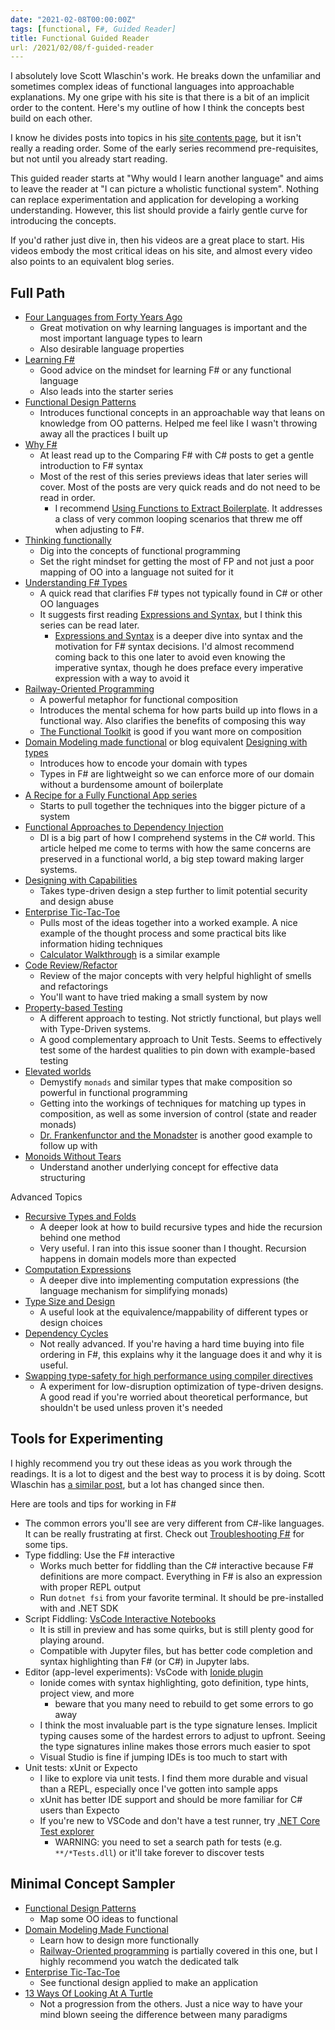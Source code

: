 ```yaml
---
date: "2021-02-08T00:00:00Z"
tags: [functional, F#, Guided Reader]
title: Functional Guided Reader
url: /2021/02/08/f-guided-reader
---
```


I absolutely love Scott Wlaschin's work. He breaks down the unfamiliar and sometimes complex ideas of functional languages into approachable explanations. My one gripe with his site is that there is a bit of an implicit order to the content. Here's my outline of how I think the concepts best build on each other. 
<!--more-->

I know he divides posts into topics in his [site contents page](https://fsharpforfunandprofit.com/site-contents/), but it isn't really a reading order. Some of the early series recommend pre-requisites, but not until you already start reading.

This guided reader starts at "Why would I learn another language" and aims to leave the reader at "I can picture a wholistic functional system". Nothing can replace experimentation and application for developing a working understanding. However, this list should provide a fairly gentle curve for introducing the concepts.

If you'd rather just dive in, then his videos are a great place to start. His videos embody the most critical ideas on his site, and almost every video also points to an equivalent blog series.

## Full Path

- [Four Languages from Forty Years Ago](https://www.youtube.com/watch?v=0fpDlAEQio4)
  - Great motivation on why learning languages is important and the most important language types to learn
  - Also desirable language properties
- [Learning F#](https://fsharpforfunandprofit.com/learning-fsharp/)
  - Good advice on the mindset for learning F# or any functional language
  - Also leads into the starter series
- [Functional Design Patterns](https://vimeo.com/113588389)
  - Introduces functional concepts in an approachable way that leans on knowledge from OO patterns. Helped me feel like I wasn't throwing away all the practices I built up
- [Why F#](https://fsharpforfunandprofit.com/series/why-use-fsharp.html)
  - At least read up to the Comparing F# with C# posts to get a gentle introduction to F# syntax
  - Most of the rest of this series previews ideas that later series will cover. Most of the posts are very quick reads and do not need to be read in order.
    - I recommend [Using Functions to Extract Boilerplate](https://fsharpforfunandprofit.com/posts/conciseness-extracting-boilerplate/). It addresses a class of very common looping scenarios that threw me off when adjusting to F#. 
- [Thinking functionally](https://fsharpforfunandprofit.com/posts/thinking-functionally-intro/)
  - Dig into the concepts of functional programming
  - Set the right mindset for getting the most of FP and not just a poor mapping of OO into a language not suited for it
- [Understanding F# Types](https://fsharpforfunandprofit.com/series/understanding-fsharp-types.html)
  - A quick read that clarifies F# types not typically found in C# or other OO languages
  - It suggests first reading [Expressions and Syntax](https://fsharpforfunandprofit.com/series/expressions-and-syntax.html), but I think this series can be read later.
    - [Expressions and Syntax](https://fsharpforfunandprofit.com/series/expressions-and-syntax.html) is a deeper dive into syntax and the motivation for F# syntax decisions. I'd almost recommend coming back to this one later to avoid even knowing the imperative syntax, though he does preface every imperative expression with a way to avoid it
- [Railway-Oriented Programming](https://vimeo.com/113707214)
  - A powerful metaphor for functional composition
  - Introduces the mental schema for how parts build up into flows in a functional way. Also clarifies the benefits of composing this way 
  - [The Functional Toolkit](https://www.youtube.com/watch?v=bK-Tz-GLfOs) is good if you want more on composition
- [Domain Modeling made functional](https://www.youtube.com/watch?v=Up7LcbGZFuo) or blog equivalent [Designing with types](https://fsharpforfunandprofit.com/series/designing-with-types.html)
  - Introduces how to encode your domain with types
  - Types in F# are lightweight so we can enforce more of our domain without a burdensome amount of boilerplate
- [A Recipe for a Fully Functional App series](https://fsharpforfunandprofit.com/posts/recipe-part1/)
  - Starts to pull together the techniques into the bigger picture of a system
- [Functional Approaches to Dependency Injection](https://fsharpforfunandprofit.com/posts/dependency-injection-1/)
  - DI is a big part of how I comprehend systems in the C# world. This article helped me come to terms with how the same concerns are preserved in a functional world, a big step toward making larger systems.
- [Designing with Capabilities](https://vimeo.com/162209391)
  - Takes type-driven design a step further to limit potential security and design abuse
- [Enterprise Tic-Tac-Toe](https://vimeo.com/131196782)
  - Pulls most of the ideas together into a worked example. A nice example of the thought process and some practical bits like information hiding techniques
  - [Calculator Walkthrough](https://fsharpforfunandprofit.com/posts/calculator-design/) is a similar example
- [Code Review/Refactor](https://www.youtube.com/watch?v=nxIRlf4AtcA)
  - Review of the major concepts with very helpful highlight of smells and refactorings
  - You'll want to have tried making a small system by now
- [Property-based Testing](https://fsharpforfunandprofit.com/posts/property-based-testing/)
  - A different approach to testing. Not strictly functional, but plays well with Type-Driven systems. 
  - A good complementary approach to Unit Tests. Seems to effectively test some of the hardest qualities to pin down with example-based testing 
- [Elevated worlds](https://fsharpforfunandprofit.com/posts/elevated-world/)
  - Demystify `monads` and similar types that make composition so powerful in functional programming
  - Getting into the workings of techniques for matching up types in composition, as well as some inversion of control (state and reader monads)
  - [Dr. Frankenfunctor and the Monadster](https://vimeo.com/162054542) is another good example to follow up with 
- [Monoids Without Tears](https://fsharpforfunandprofit.com/posts/monoids-without-tears/)
  - Understand another underlying concept for effective data structuring

Advanced Topics
- [Recursive Types and Folds](https://fsharpforfunandprofit.com/series/recursive-types-and-folds.html)
  - A deeper look at how to build recursive types and hide the recursion behind one method
  - Very useful. I ran into this issue sooner than I thought. Recursion happens in domain models more than expected
- [Computation Expressions](https://fsharpforfunandprofit.com/series/computation-expressions.html)
  - A deeper dive into implementing computation expressions (the language mechanism for simplifying monads)
- [Type Size and Design](https://fsharpforfunandprofit.com/posts/type-size-and-design/)
  - A useful look at the equivalence/mappability of different types or design choices
- [Dependency Cycles](https://fsharpforfunandprofit.com/series/dependency-cycles.html)
  - Not really advanced. If you're having a hard time buying into file ordering in F#, this explains why it the language does it and why it is useful.
- [Swapping type-safety for high performance using compiler directives](https://fsharpforfunandprofit.com/posts/typesafe-performance-with-compiler-directives/)
  - A experiment for low-disruption optimization of type-driven designs. A good read if you're worried about theoretical performance, but shouldn't be used unless proven it's needed

## Tools for Experimenting
I highly recommend you try out these ideas as you work through the readings. It is a lot to digest and the best way to process it is by doing.
Scott Wlaschin has [a similar post](https://fsharpforfunandprofit.com/installing-and-using/), but a lot has changed since then.


Here are tools and tips for working in F#
- The common errors you'll see are very different from C#-like languages. It can be really frustrating at first. Check out [Troubleshooting F#](https://fsharpforfunandprofit.com/troubleshooting-fsharp/) for some tips.
- Type fiddling: Use the F# interactive
  - Works much better for fiddling than the C# interactive because F# definitions are more compact. Everything in F# is also an expression with proper REPL output
  - Run `dotnet fsi` from your favorite terminal. It should be pre-installed with and .NET SDK
- Script Fiddling: [VsCode Interactive Notebooks](https://marketplace.visualstudio.com/items?itemName=ms-dotnettools.dotnet-interactive-vscode)
  - It is still in preview and has some quirks, but is still plenty good for playing around. 
  - Compatible with Jupyter files, but has better code completion and syntax highlighting than F# (or C#) in Jupyter labs.
- Editor (app-level experiments): VsCode with [Ionide plugin](https://marketplace.visualstudio.com/items?itemName=Ionide.Ionide-fsharp)
  - Ionide comes with syntax highlighting, goto definition, type hints, project view, and more
    - beware that you many need to rebuild to get some errors to go away
  - I think the most invaluable part is the type signature lenses. Implicit typing causes some of the hardest errors to adjust to upfront. Seeing the type signatures inline makes those errors much easier to spot
  - Visual Studio is fine if jumping IDEs is too much to start with
- Unit tests: xUnit or Expecto
  - I like to explore via unit tests. I find them more durable and visual than a REPL, especially once I've gotten into sample apps
  - xUnit has better IDE support and should be more familiar for C# users than Expecto
  - If you're new to VSCode and don't have a test runner, try [.NET Core Test explorer](https://marketplace.visualstudio.com/items?itemName=derivitec-ltd.vscode-dotnet-adapter)
    - WARNING: you need to set a search path for tests (e.g. `**/*Tests.dll`) or it'll take forever to discover tests



## Minimal Concept Sampler
- [Functional Design Patterns](https://www.youtube.com/watch?v=E8I19uA-wGY)
  - Map some OO ideas to functional 
- [Domain Modeling Made Functional](https://www.youtube.com/watch?v=Up7LcbGZFuo)
  - Learn how to design more functionally
  - [Railway-Oriented programming](https://vimeo.com/113707214) is partially covered in this one, but I highly recommend you watch the dedicated talk
- [Enterprise Tic-Tac-Toe](https://vimeo.com/131196782)
  - See functional design applied to make an application
- [13 Ways Of Looking At A Turtle](https://www.youtube.com/watch?v=AG3KuqDbmhM)
  - Not a progression from the others. Just a nice way to have your mind blown seeing the difference between many paradigms



